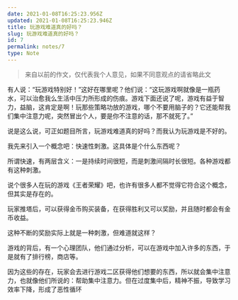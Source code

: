 ```yaml
---
date: 2021-01-08T16:25:23.956Z
updated: 2021-01-08T16:25:23.946Z
title: 玩游戏难道真的好吗？
slug: 玩游戏难道真的好吗？
id: 7
permalink: notes/7
type: Note
---
```



> 来自以前的作文，仅代表我个人意见，如果不同意观点的请省略此文

  有人说：“玩游戏特别好！”这好在哪里呢？他们说：“这玩游戏啊就像是一瓶药水，可以治愈我么生活中压力所形成的伤痕。游戏下面还说了呢，游戏有益于智力，益脑，这肯定是啊！玩那些策略功放的游戏，哪个不要用脑子的？它还能帮我们集中注意力呢，突然冒出个人，要是你不注意的话，那不就死了。”
  
  说是这么说，可正如题目所言，玩游戏难道真的好吗？而我认为玩游戏是不好的。
  
  我先来引入一个概念吧：快速性刺激。这具体是个什么东西呢？
  
  所谓快速，有两层含义：一是持续时间很短，而是刺激间隔时长很短。各种游戏都有这种刺激。
  
  说个很多人在玩的游戏《王者荣耀》吧，也许有很多人都不觉得它符合这个概念，但其实是存在的。
  
  玩家推塔后，可以获得金币购买装备，在获得胜利又可以奖励，并且随时都会有金币收益。
  
  这种不断的奖励实际上就是一种刺激，但难道就这样？
  
  游戏的背后，有一个心理团队，他们通过分析，可以在游戏中加入许多的东西，于是就有了排行榜，商店等。
  
  因为这些的存在，玩家会去进行游戏二区获得他们想要的东西，所以就会集中注意力，也就像他们所说的：帮助集中注意力。但在过度集中后，精神不振，导致学习效率下降，形成了恶性循环
